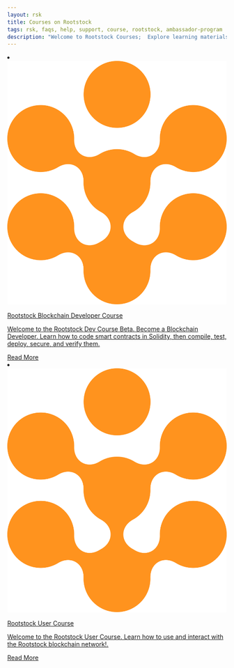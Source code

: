 ```yaml
---
layout: rsk
title: Courses on Rootstock
tags: rsk, faqs, help, support, course, rootstock, ambassador-program
description: "Welcome to Rootstock Courses;  Explore learning materials and courses to enable you get started on building on Rootstock and RIF Technologies."
---
```


<div class="row features-list">
    <li class="col-xl-6 col-md-6">
        <div class="feature-card">
            <a href="/courses/blockchain-developer/">
                <div class="icon rif h-100">
                    <div class="icon-cont text-center my-auto">
                        <img src="/assets/img/courses/rootstock-icon.png" alt="rootstock icon">
                    </div>
                </div>
            </a>
            <div class="content">
                <a href="/courses/blockchain-developer/">
                    <div class="content-container">
                        <p class="card-title rsk_green">Rootstock Blockchain Developer Course</p>
                        <p class="card-desc">Welcome to the Rootstock Dev Course Beta. Become a Blockchain Developer. Learn how to code smart contracts in Solidity, then compile, test, deploy, secure, and verify them.</p>
                    </div>
                </a>
                <div class="btn-container">
                    <span></span>
                    <a class="green" href="/courses/blockchain-developer/">Read More</a>
                </div>
            </div>
        </div>
    </li>
    <li class="col-xl-6 col-md-6">
        <div class="feature-card">
            <a href="/courses/user-course/">
                <div class="icon rif h-100">
                    <div class="icon-cont text-center my-auto">
                        <img src="/assets/img/courses/rootstock-icon.png" alt="rootstock icon">
                    </div>
                </div>
            </a>
            <div class="content">
                <a href="/courses/user-course/">
                    <div class="content-container">
                        <p class="card-title rsk_green">Rootstock User Course</p>
                        <p class="card-desc">Welcome to the Rootstock User Course. Learn how to use and interact with the Rootstock blockchain network!.</p>
                    </div>
                </a>
                <div class="btn-container">
                    <span></span>
                    <a class="green" href="/courses/user-course/">Read More</a>
                </div>
            </div>
        </div>
    </li>
</div>
